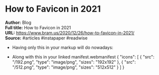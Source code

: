 # How to Favicon in 2021

**Author:** Blog  
**Full title:** How to Favicon in 2021  
**URL:** https://www.bram.us/2020/12/26/how-to-favicon-in-2021/  
**Source:** #articles #instapaper #readwise

- Having only this in your markup will do nowadays:
  <link rel="icon" href="/favicon.ico"><!-- 32×32 -->
  <link rel="icon" href="/icon.svg" type="image/svg+xml" sizes="any">
  <link rel="apple-touch-icon" href="/apple.png"><!-- 180×180 -->
  <link rel="manifest" href="/manifest.webmanifest"> 
   
- Along with this in your linked manifest.webmanifest
  {
  "icons": [
  { "src": "/192.png", "type": "image/png", "sizes": "192x192" },
  { "src": "/512.png", "type": "image/png", "sizes": "512x512" }
  ]
  } 
   
